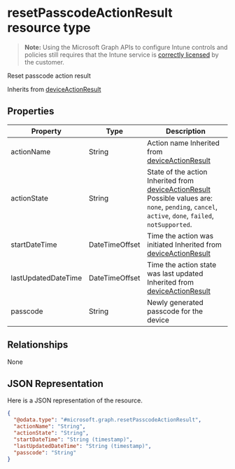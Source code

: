 ﻿# resetPasscodeActionResult resource type

> **Note:** Using the Microsoft Graph APIs to configure Intune controls and policies still requires that the Intune service is [correctly licensed](https://go.microsoft.com/fwlink/?linkid=839381) by the customer.

Reset passcode action result

Inherits from [deviceActionResult](../resources/intune_onboarding_deviceactionresult.md)

## Properties
|Property|Type|Description|
|---|---|---|
|actionName|String|Action name Inherited from [deviceActionResult](../resources/intune_onboarding_deviceactionresult.md)|
|actionState|String|State of the action Inherited from [deviceActionResult](../resources/intune_onboarding_deviceactionresult.md) Possible values are: `none`, `pending`, `cancel`, `active`, `done`, `failed`, `notSupported`.|
|startDateTime|DateTimeOffset|Time the action was initiated Inherited from [deviceActionResult](../resources/intune_onboarding_deviceactionresult.md)|
|lastUpdatedDateTime|DateTimeOffset|Time the action state was last updated Inherited from [deviceActionResult](../resources/intune_onboarding_deviceactionresult.md)|
|passcode|String|Newly generated passcode for the device |

## Relationships
None
## JSON Representation
Here is a JSON representation of the resource.
<!-- {
  "blockType": "resource",
  "keyProperty": "id",
  "@odata.type": "microsoft.graph.resetPasscodeActionResult"
}
-->
```json
{
  "@odata.type": "#microsoft.graph.resetPasscodeActionResult",
  "actionName": "String",
  "actionState": "String",
  "startDateTime": "String (timestamp)",
  "lastUpdatedDateTime": "String (timestamp)",
  "passcode": "String"
}
```



